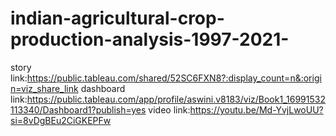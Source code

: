 # indian-agricultural-crop-production-analysis-1997-2021-
story link:https://public.tableau.com/shared/52SC6FXN8?:display_count=n&:origin=viz_share_link
dashboard link:https://public.tableau.com/app/profile/aswini.v8183/viz/Book1_16991532113340/Dashboard1?publish=yes
video link:https://youtu.be/Md-YvjLwoUU?si=8vDgBEu2CiGKEPFw
